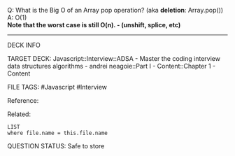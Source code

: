 Q: What is the Big O of an Array pop operation? (aka **deletion**: Array.pop())  
A: O(1)  
**Note that the worst case is still O(n). - (unshift, splice, etc)**
<!--ID: 1693659898456-->

---

DECK INFO

TARGET DECK: Javascript::Interview::ADSA - Master the coding interview data structures algorithms - andrei neagoie::Part I - Content::Chapter 1 - Content

FILE TAGS: #Javascript #Interview

Reference:

Related:

```dataview
LIST
where file.name = this.file.name
```


QUESTION STATUS: Safe to store
